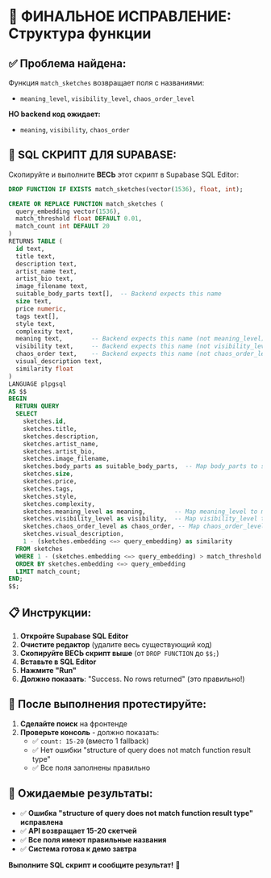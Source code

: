 # 🚨 ФИНАЛЬНОЕ ИСПРАВЛЕНИЕ: Структура функции

## ✅ **Проблема найдена:**

Функция `match_sketches` возвращает поля с названиями:
- `meaning_level`, `visibility_level`, `chaos_order_level`

**НО backend код ожидает:**
- `meaning`, `visibility`, `chaos_order`

## 🎯 **SQL СКРИПТ ДЛЯ SUPABASE:**

Скопируйте и выполните **ВЕСЬ** этот скрипт в Supabase SQL Editor:

```sql
DROP FUNCTION IF EXISTS match_sketches(vector(1536), float, int);

CREATE OR REPLACE FUNCTION match_sketches (
  query_embedding vector(1536),
  match_threshold float DEFAULT 0.01,
  match_count int DEFAULT 20
)
RETURNS TABLE (
  id text,
  title text,
  description text,
  artist_name text,
  artist_bio text,
  image_filename text,
  suitable_body_parts text[],  -- Backend expects this name
  size text,
  price numeric,
  tags text[],
  style text,
  complexity text,
  meaning text,        -- Backend expects this name (not meaning_level)
  visibility text,     -- Backend expects this name (not visibility_level)
  chaos_order text,    -- Backend expects this name (not chaos_order_level)
  visual_description text,
  similarity float
)
LANGUAGE plpgsql
AS $$
BEGIN
  RETURN QUERY
  SELECT
    sketches.id,
    sketches.title,
    sketches.description,
    sketches.artist_name,
    sketches.artist_bio,
    sketches.image_filename,
    sketches.body_parts as suitable_body_parts,  -- Map body_parts to suitable_body_parts
    sketches.size,
    sketches.price,
    sketches.tags,
    sketches.style,
    sketches.complexity,
    sketches.meaning_level as meaning,        -- Map meaning_level to meaning
    sketches.visibility_level as visibility,  -- Map visibility_level to visibility
    sketches.chaos_order_level as chaos_order, -- Map chaos_order_level to chaos_order
    sketches.visual_description,
    1 - (sketches.embedding <=> query_embedding) as similarity
  FROM sketches
  WHERE 1 - (sketches.embedding <=> query_embedding) > match_threshold
  ORDER BY sketches.embedding <=> query_embedding
  LIMIT match_count;
END;
$$;
```

## 📋 **Инструкции:**

1. **Откройте Supabase SQL Editor**
2. **Очистите редактор** (удалите весь существующий код)
3. **Скопируйте ВЕСЬ скрипт выше** (от `DROP FUNCTION` до `$$;`)
4. **Вставьте в SQL Editor**
5. **Нажмите "Run"**
6. **Должно показать**: "Success. No rows returned" (это правильно!)

## 🧪 **После выполнения протестируйте:**

1. **Сделайте поиск** на фронтенде
2. **Проверьте консоль** - должно показать:
   - ✅ `count: 15-20` (вместо 1 fallback)
   - ✅ Нет ошибки "structure of query does not match function result type"
   - ✅ Все поля заполнены правильно

## 🎯 **Ожидаемые результаты:**

- ✅ **Ошибка "structure of query does not match function result type" исправлена**
- ✅ **API возвращает 15-20 скетчей**
- ✅ **Все поля имеют правильные названия**
- ✅ **Система готова к демо завтра**

**Выполните SQL скрипт и сообщите результат!** 🚀
